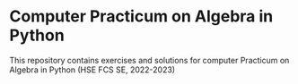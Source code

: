 # Computer Practicum on Algebra in Python
This repository contains exercises and solutions for computer Practicum on Algebra in Python (HSE FCS SE, 2022-2023)
